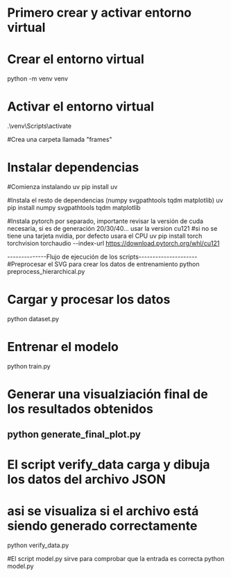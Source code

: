 # Primero crear y activar entorno virtual

# Crear el entorno virtual
python -m venv venv
# Activar el entorno virtual
.\venv\Scripts\activate

#Crea una carpeta llamada "frames"

# Instalar dependencias

#Comienza instalando uv
pip install uv

#Instala el resto de dependencias (numpy svgpathtools tqdm matplotlib)
uv pip install numpy svgpathtools tqdm matplotlib

#Instala pytorch por separado, importante revisar la versión de cuda necesaria, si es de generación 20/30/40... usar la version cu121
#si no se tiene una tarjeta nvidia, por defecto usara el CPU
uv pip install torch torchvision torchaudio --index-url https://download.pytorch.org/whl/cu121

--------------Flujo de ejecución de los scripts---------------------
#Preprocesar el SVG para crear los datos de entrenamiento
python preprocess_hierarchical.py

# Cargar y procesar los datos 
python dataset.py

# Entrenar el modelo
python train.py

# Generar una visualziación final de los resultados obtenidos
python generate_final_plot.py
----------------------------------------------------------------------
# El script verify_data carga y dibuja los datos del archivo JSON
# asi se visualiza si el archivo está siendo generado correctamente
python verify_data.py

#El script model.py sirve para comprobar que la entrada es correcta
python model.py
